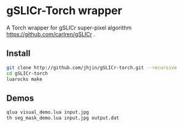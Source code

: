 # gSLICr-Torch wrapper

A Torch wrapper for gSLICr super-pixel algorithm
https://github.com/carlren/gSLICr .


## Install

```bash
git clone http://github.com/jhjin/gSLICr-torch.git --recursive
cd gSLICr-torch
luarocks make
```


## Demos

```bash
qlua visual_demo.lua input.jpg
th seg_mask_demo.lua input.jpg output.dat
```
